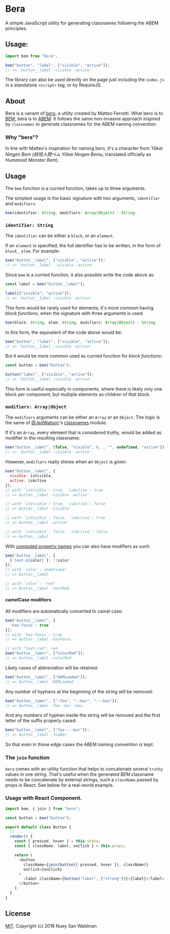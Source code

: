 # Bera

A simple JavaScript utility for generating classnames following the ABEM principles.

## Usage:

```js
import bem from "bera";

bem("button", "label", ["visible", "active"]);
// => 'button__label -visible -active'
```

The library can also be used directly on the page just including the `index.js` in a standalone `<script>` tag; or by RequireJS.

## About

Bera is a variant of [bero](https://github.com/zer0/bero), a utility created by Matteo Ferretti. What bero is to [BEM](https://en.bem.info/),
bera is to [ABEM](https://css-tricks.com/abem-useful-adaptation-bem/): It follows the same non-invasive approach inspired by
`classnames` to generate classnames for the ABEM naming convention.

### Why "bera"?

In line with Matteo's inspiration for naming bero, it's a character from _Yōkai Ningen Bem (妖怪人間ベム Yōkai Ningen Bemu_, translated officially as _Humanoid Monster Bem_).

## Usage

The `bem` function is a curried function, takes up to three arguments.

The simplest usage is the basic signature with two arguments, `identifier` and `modifiers`:

```js
bem(identifier: String, modifiers: Array|Object) : String
```

### `identifier: String`

The `identifier` can be either a `block`, or an `element`.

If an `element` is specified, the full identifier has to be written, in the form of `block__elem`. For example:

```js
bem("button__label", ["visible", "active"]);
// => 'button__label  -visible -active'
```

Since `bem` is a curried function, it also possible write the code above as:

```js
const label = bem("button__label");

label(["visible", "active"]);
// => 'button__label -visible -active'
```

This form would be rarely used for elements; it's more common having _block functions_, when the signature with three arguments is used:

```js
bem(block: String, elem: String, modifiers: Array|Object) : String
```

In this form, the equivalent of the code above would be:

```js
bem("button", "label", ["visible", "active"]);
// => 'button__label -visible -active'
```

But it would be more common used as curried function for _block functions_:

```js
const button = bem("button");

button("label", ["visible", "active"]);
// => 'button__label -visible -active'
```

This form is useful especially in components, where there is likely only one block per component, but multiple elements as children of that block.

### `modifiers: Array|Object`

The `modifiers` arguments can be either an `Array` or an `Object`.
The logic is the same of [@JedWatson](https://github.com/JedWatson)'s [classnames](https://github.com/JedWatson/classnames) module.

If it's an `Array`, every element that is considered _truthy_, would be
added as modifier in the resulting classname:

```js
bem("button__label", [false, "visible", 0, , "", undefined, "active"]);
// =>  button__label -visible -active'
```

However, `modifiers` really shines when an `Object` is given:

```js
bem("button__label", {
  visible: isVisible,
  active: isActive
});
// with `isVisible`: true, `isActive`: true
// => button__label -visible -active'

// with `isVisible`: true, `isActive`: false
// => button__label -visible'

// with `isVisible`: false, `isActive`: true
// => button__label -active'

// with `isVisible`: false, `isActive`: false
// => button__label
```

With [computed property names](https://developer.mozilla.org/en-US/docs/Web/JavaScript/Reference/Operators/Object_initializer#Computed_property_names) you can also have modifiers as such:

```js
bem("button__label", {
  [`text-${color}`]: !!color
});
// with `color`: undefined:
// => button__label

// with `color`: "red"
// => button__label -textRed
```

#### camelCase modifiers

All modifiers are automatically converted to camel case:

```js
bem("button__label", {
  'has-focus': true
});
// with `has-focus`: true
// => button__label -hasFocus

// with "text-red": red
bem("button__label", ["ColorRed"]);
// => button__label -colorRed
```

Likely cases of abbreviation will be retained:

```js
bem("button__label", ["DOMLoaded"]);
// => button__label -DOMLoaded
```

Any number of hyphens at the beginning of the string will be removed:

```js
bem("button__label", ["-foo", "--bar", "---baz"]);
// => button__label -foo -bar -baz
```

And any numbers of hyphen inside the string will be removed and the first letter of the suffix properly cased:

```js
bem("button__label", ["foo----bar"]);
// => button__label -fooBar
```

So that even in those edge cases the ABEM naming convention is kept.

### The `join` function

`bera` comes with an utility function that helps to concatenate several `truthy` values in one string. That's useful when the generated _BEM_ classname needs to
be concatenate by external strings, such a `className` passed by props in React. See below for a real-world example.

### Usage with React Component.

```js
import bem, { join } from "bero";

const button = bem("button");

export default class Button {
  // ...
  render() {
    const { pressed, hover } = this.state;
    const { className, label, onClick } = this.props;

    return (
      <button
        className={join(button({ pressed, hover }), className)}
        onClick={onClick}
      >
        <label className={button("label", ["strong"])}>{label}</label>
      </button>
    );
  }
}
```

## License

[MIT](LICENSE.md). Copyright (c) 2018 Nuey San Waldman
